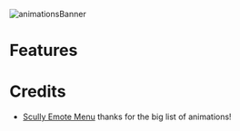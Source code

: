 ![animationsBanner](https://github.com/user-attachments/assets/6c97d01f-54bc-4581-9aba-57b2e960735a)

# Features 

# Credits
- [Scully Emote Menu](https://github.com/Scullyy/scully_emotemenu) thanks for the big list of animations!
